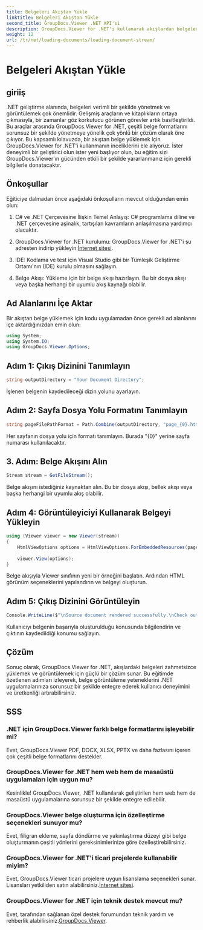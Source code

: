 ```yaml
---
title: Belgeleri Akıştan Yükle
linktitle: Belgeleri Akıştan Yükle
second_title: GroupDocs.Viewer .NET API'si
description: GroupDocs.Viewer for .NET'i kullanarak akışlardan belgeleri sorunsuz bir şekilde nasıl yükleyeceğinizi öğrenin. .NET uygulamalarınızı güçlü belge görüntüleme yetenekleriyle geliştirin.
weight: 12
url: /tr/net/loading-documents/loading-document-stream/
---
```


# Belgeleri Akıştan Yükle

## giriiş
.NET geliştirme alanında, belgeleri verimli bir şekilde yönetmek ve görüntülemek çok önemlidir. Gelişmiş araçların ve kitaplıkların ortaya çıkmasıyla, bir zamanlar göz korkutucu görünen görevler artık basitleştirildi. Bu araçlar arasında GroupDocs.Viewer for .NET, çeşitli belge formatlarını sorunsuz bir şekilde yönetmeye yönelik çok yönlü bir çözüm olarak öne çıkıyor. Bu kapsamlı kılavuzda, bir akıştan belge yüklemek için GroupDocs.Viewer for .NET'i kullanmanın inceliklerini ele alıyoruz. İster deneyimli bir geliştirici olun ister yeni başlıyor olun, bu eğitim sizi GroupDocs.Viewer'ın gücünden etkili bir şekilde yararlanmanız için gerekli bilgilerle donatacaktır.
## Önkoşullar
Eğiticiye dalmadan önce aşağıdaki önkoşulların mevcut olduğundan emin olun:
1. C# ve .NET Çerçevesine İlişkin Temel Anlayış: C# programlama diline ve .NET çerçevesine aşinalık, tartışılan kavramların anlaşılmasına yardımcı olacaktır.
   
2.  GroupDocs.Viewer for .NET kurulumu: GroupDocs.Viewer for .NET'i şu adresten indirip yükleyin:[İnternet sitesi](https://releases.groupdocs.com/viewer/net/).
3. IDE: Kodlama ve test için Visual Studio gibi bir Tümleşik Geliştirme Ortamı'nın (IDE) kurulu olmasını sağlayın.
4. Belge Akışı: Yükleme için bir belge akışı hazırlayın. Bu bir dosya akışı veya başka herhangi bir uyumlu akış kaynağı olabilir.

## Ad Alanlarını İçe Aktar
Bir akıştan belge yüklemek için kodu uygulamadan önce gerekli ad alanlarını içe aktardığınızdan emin olun:
```csharp
using System;
using System.IO;
using GroupDocs.Viewer.Options;
```
## Adım 1: Çıkış Dizinini Tanımlayın
```csharp
string outputDirectory = "Your Document Directory";
```
İşlenen belgenin kaydedileceği dizin yolunu ayarlayın.
## Adım 2: Sayfa Dosya Yolu Formatını Tanımlayın
```csharp
string pageFilePathFormat = Path.Combine(outputDirectory, "page_{0}.html");
```
Her sayfanın dosya yolu için formatı tanımlayın. Burada "{0}" yerine sayfa numarası kullanılacaktır.
## 3. Adım: Belge Akışını Alın
```csharp
Stream stream = GetFileStream();
```
Belge akışını istediğiniz kaynaktan alın. Bu bir dosya akışı, bellek akışı veya başka herhangi bir uyumlu akış olabilir.
## Adım 4: Görüntüleyiciyi Kullanarak Belgeyi Yükleyin
```csharp
using (Viewer viewer = new Viewer(stream)) 
{
    HtmlViewOptions options = HtmlViewOptions.ForEmbeddedResources(pageFilePathFormat);
    
    viewer.View(options);
}
```
Belge akışıyla Viewer sınıfının yeni bir örneğini başlatın. Ardından HTML görünüm seçeneklerini yapılandırın ve belgeyi oluşturun.
## Adım 5: Çıkış Dizinini Görüntüleyin
```csharp
Console.WriteLine($"\nSource document rendered successfully.\nCheck output in {outputDirectory}.");
```
Kullanıcıyı belgenin başarıyla oluşturulduğu konusunda bilgilendirin ve çıktının kaydedildiği konumu sağlayın.

## Çözüm
Sonuç olarak, GroupDocs.Viewer for .NET, akışlardaki belgeleri zahmetsizce yüklemek ve görüntülemek için güçlü bir çözüm sunar. Bu eğitimde özetlenen adımları izleyerek, belge görüntüleme yeteneklerini .NET uygulamalarınıza sorunsuz bir şekilde entegre ederek kullanıcı deneyimini ve üretkenliği artırabilirsiniz.
## SSS
### .NET için GroupDocs.Viewer farklı belge formatlarını işleyebilir mi?
Evet, GroupDocs.Viewer PDF, DOCX, XLSX, PPTX ve daha fazlasını içeren çok çeşitli belge formatlarını destekler.
### GroupDocs.Viewer for .NET hem web hem de masaüstü uygulamaları için uygun mu?
Kesinlikle! GroupDocs.Viewer, .NET kullanılarak geliştirilen hem web hem de masaüstü uygulamalarına sorunsuz bir şekilde entegre edilebilir.
### GroupDocs.Viewer belge oluşturma için özelleştirme seçenekleri sunuyor mu?
Evet, filigran ekleme, sayfa döndürme ve yakınlaştırma düzeyi gibi belge oluşturmanın çeşitli yönlerini gereksinimlerinize göre özelleştirebilirsiniz.
### GroupDocs.Viewer for .NET'i ticari projelerde kullanabilir miyim?
Evet, GroupDocs.Viewer ticari projelere uygun lisanslama seçenekleri sunar. Lisansları yetkiliden satın alabilirsiniz.[İnternet sitesi](https://purchase.groupdocs.com/temporary-license/).
### GroupDocs.Viewer for .NET için teknik destek mevcut mu?
 Evet, tarafından sağlanan özel destek forumundan teknik yardım ve rehberlik alabilirsiniz.[GroupDocs.Viewer](https://forum.groupdocs.com/c/viewer/9).